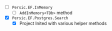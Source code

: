 - [ ] `Persic.EF.InMemory` <VERSION>
    - [ ] `AddInMemory<TDb>` method
- [x] `Persic.EF.Postgres.Search` <VERSION>
    - [x] Project Inited with various helper methods